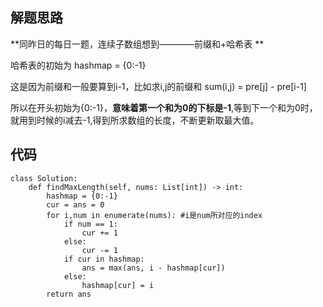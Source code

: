 ## 解题思路
 
**同昨日的每日一题，连续子数组想到————前缀和+哈希表 **

哈希表的初始为 hashmap = {0:-1}

这是因为前缀和一般要算到i-1，比如求i,j的前缀和 sum(i,j) = pre[j] - pre[i-1]

所以在开头初始为{0:-1}，**意味着第一个和为0的下标是-1**,等到下一个和为0时，就用到时候的i减去-1,得到所求数组的长度，不断更新取最大值。








## 代码


```
class Solution:
    def findMaxLength(self, nums: List[int]) -> int:
        hashmap = {0:-1}
        cur = ans = 0
        for i,num in enumerate(nums): #i是num所对应的index
            if num == 1:
                cur += 1
            else:
                cur -= 1
            if cur in hashmap:
                ans = max(ans, i - hashmap[cur])
            else:
                hashmap[cur] = i
        return ans
```



